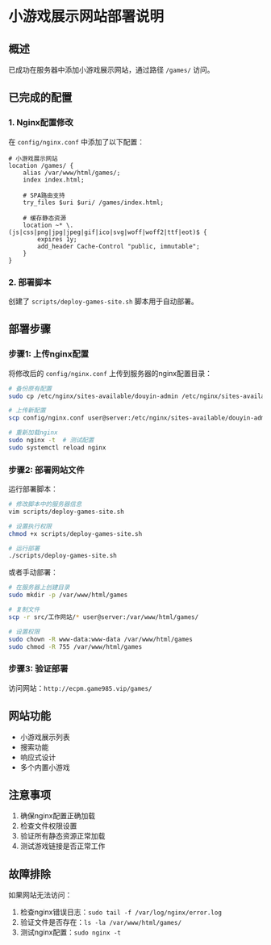 # 小游戏展示网站部署说明

## 概述
已成功在服务器中添加小游戏展示网站，通过路径 `/games/` 访问。

## 已完成的配置

### 1. Nginx配置修改
在 `config/nginx.conf` 中添加了以下配置：

```nginx
# 小游戏展示网站
location /games/ {
    alias /var/www/html/games/;
    index index.html;

    # SPA路由支持
    try_files $uri $uri/ /games/index.html;

    # 缓存静态资源
    location ~* \.(js|css|png|jpg|jpeg|gif|ico|svg|woff|woff2|ttf|eot)$ {
        expires 1y;
        add_header Cache-Control "public, immutable";
    }
}
```

### 2. 部署脚本
创建了 `scripts/deploy-games-site.sh` 脚本用于自动部署。

## 部署步骤

### 步骤1: 上传nginx配置
将修改后的 `config/nginx.conf` 上传到服务器的nginx配置目录：

```bash
# 备份原有配置
sudo cp /etc/nginx/sites-available/douyin-admin /etc/nginx/sites-available/douyin-admin.backup

# 上传新配置
scp config/nginx.conf user@server:/etc/nginx/sites-available/douyin-admin

# 重新加载nginx
sudo nginx -t  # 测试配置
sudo systemctl reload nginx
```

### 步骤2: 部署网站文件
运行部署脚本：

```bash
# 修改脚本中的服务器信息
vim scripts/deploy-games-site.sh

# 设置执行权限
chmod +x scripts/deploy-games-site.sh

# 运行部署
./scripts/deploy-games-site.sh
```

或者手动部署：

```bash
# 在服务器上创建目录
sudo mkdir -p /var/www/html/games

# 复制文件
scp -r src/工作网站/* user@server:/var/www/html/games/

# 设置权限
sudo chown -R www-data:www-data /var/www/html/games
sudo chmod -R 755 /var/www/html/games
```

### 步骤3: 验证部署
访问网站：`http://ecpm.game985.vip/games/`

## 网站功能
- 小游戏展示列表
- 搜索功能
- 响应式设计
- 多个内置小游戏

## 注意事项
1. 确保nginx配置正确加载
2. 检查文件权限设置
3. 验证所有静态资源正常加载
4. 测试游戏链接是否正常工作

## 故障排除
如果网站无法访问：
1. 检查nginx错误日志：`sudo tail -f /var/log/nginx/error.log`
2. 验证文件是否存在：`ls -la /var/www/html/games/`
3. 测试nginx配置：`sudo nginx -t`